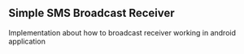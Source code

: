 ## Simple SMS Broadcast Receiver

Implementation about how to broadcast receiver working in android application